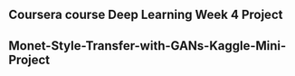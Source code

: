 ## Coursera course Deep Learning Week 4 Project

## Monet-Style-Transfer-with-GANs-Kaggle-Mini-Project
